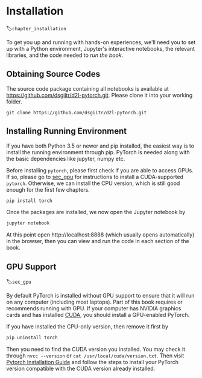 # Installation
:label:`chapter_installation`

To get you up and running with hands-on experiences, we'll need you to set up with a Python environment, Jupyter's interactive notebooks, the relevant libraries, and the code needed to *run the book*.

## Obtaining Source Codes

The source code package containing all notebooks is available at https://github.com/dsgiitr/d2l-pytorch.git. Please clone it into your working folder.

```
git clone https://github.com/dsgiitr/d2l-pytorch.git
```

## Installing Running Environment

If you have both Python 3.5 or newer and pip installed, the easiest way is to install the running environment through pip. PyTorch is needed along with the basic dependencies like jupyter, numpy etc.

Before installing `pytorch`, please first check if you are able to access GPUs. If so, please go to [sec_gpu](#sec_gpu) for instructions to install a CUDA-supported `pytorch`. Otherwise, we can install the CPU version, which is still good enough for the first few chapters.  

```bash
pip install torch
```

Once the packages are installed, we now open the Jupyter notebook by

```bash
jupyter notebook
```

At this point open http://localhost:8888 (which usually opens automatically) in the browser, then you can view and run the code in each section of the book.

<h2 id="sec_gpu">GPU Support</h2>

:label:`sec_gpu`

By default PyTorch is installed without GPU support to ensure that it will run on any computer (including most laptops). Part of this book requires or recommends running with GPU. If your computer has NVIDIA graphics cards and has installed [CUDA](https://developer.nvidia.com/cuda-downloads), you should install a GPU-enabled PyTorch. 

If you have installed the CPU-only version, then remove it first by

```bash
pip uninstall torch
```

Then you need to find the CUDA version you installed. You may check it through `nvcc --version` or `cat /usr/local/cuda/version.txt`.
Then visit [Pytorch Installation Guide](https://pytorch.org/) and follow the steps to install your PyTorch version compatible with the CUDA version already installed.

